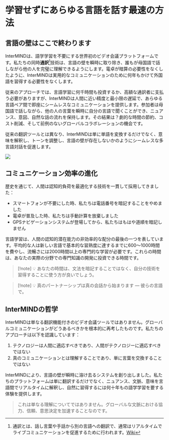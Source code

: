 # 学習せずにあらゆる言語を話す最速の方法

## 言語の壁はここで終わります

InterMINDは、語学学習を不要にする世界初のビデオ会議プラットフォームです。私たちの同時**通訳**[^1]技術は、言語の壁を瞬時に取り除き、誰もが母国語で話しながら他の人を完璧に理解できるようにします。電卓が暗算の必要性をなくしたように、InterMINDは実用的なコミュニケーションのために何年もかけて外国語を習得する必要性をなくします。

従来のアプローチでは、言語学習に何千時間も投資するか、高額な通訳者に支払う必要がありますが、InterMINDは人間に近い精度と最小限の遅延で、あらゆる言語ペア間で即座にシームレスなコミュニケーションを提供します。参加者は母国語で話しながら、他の人の言葉を瞬時に自分の言語で聞くことができ、ニュアンス、意図、自然な話の流れを保持します。その結果は？劇的な時間の節約、コスト削減、そして前例のないグローバルコラボレーションの機会です。

従来の翻訳ツールとは異なり、InterMINDは単に単語を変換するだけでなく、意味を解釈し、トーンを調整し、言語の壁が存在しないかのようにシームレスな多言語対話を促進します。

[^1]: 通訳とは、話し言葉や手話から別の言語への翻訳で、通常はリアルタイムでライブコミュニケーションを促進するために行われます。[Wiki](https://en.wikipedia.org/wiki/Language_interpretation)

![](/1d.png)

## コミュニケーション効率の進化

歴史を通じて、人間は認知的負荷を最適化する技術を一貫して採用してきました：

- スマートフォンが不要にした時、私たちは電話番号を暗記することをやめました
- 電卓が普及した時、私たちは手動計算を放棄しました
- GPSナビゲーションシステムが登場してから、私たちはもはや道順を暗記しません

言語学習は、人間の認知的潜在能力の非効率的な配分の最後の一つを表しています。平均的な人は新しい言語で基本的な習熟度に達するまでに600〜1000時間を費やし、流暢さには2000時間以上の専門的な学習が必要です。これらの時間は、あなたの実際の分野での専門知識の開発に投資できる時間です。

> [!note] 💡 あなたの時間は、文法を暗記することではなく、自分の技術を習得することに使う方が良いでしょう。

> [!note] 💡 真のパートナーシップは真の会話から始まります — 彼らの言語で。

## InterMINDの哲学

InterMINDは単なる翻訳機能付きのビデオ会議ツールではありません。グローバルコミュニケーションがどうあるべきかを根本的に再考したものです。私たちのアプローチは以下を認識しています：

1. テクノロジーは人間に適応すべきであり、人間がテクノロジーに適応すべきではない
2. 真のコミュニケーションとは理解することであり、単に言葉を交換することではない

InterMINDにより、言語の壁が瞬時に溶け去るシステムを創り出しました。私たちのプラットフォームは単に翻訳するだけでなく、ニュアンス、文脈、意味を言語間でリアルタイムに解釈し、自然に習得するには何十年もの語学学習を要する体験を提供します。

> これは単なる理解についてではありません。グローバルな文脈における協力、信頼、意思決定を加速することなのです。